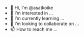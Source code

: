 - 👋 Hi, I’m @asatkoike
- 👀 I’m interested in ...
- 🌱 I’m currently learning ...
- 💞️ I’m looking to collaborate on ...
- 📫 How to reach me ...

<!---
asatkoike/asatkoike is a ✨ special ✨ repository because its `README.md` (this file) appears on your GitHub profile.
You can click the Preview link to take a look at your changes.
--->
